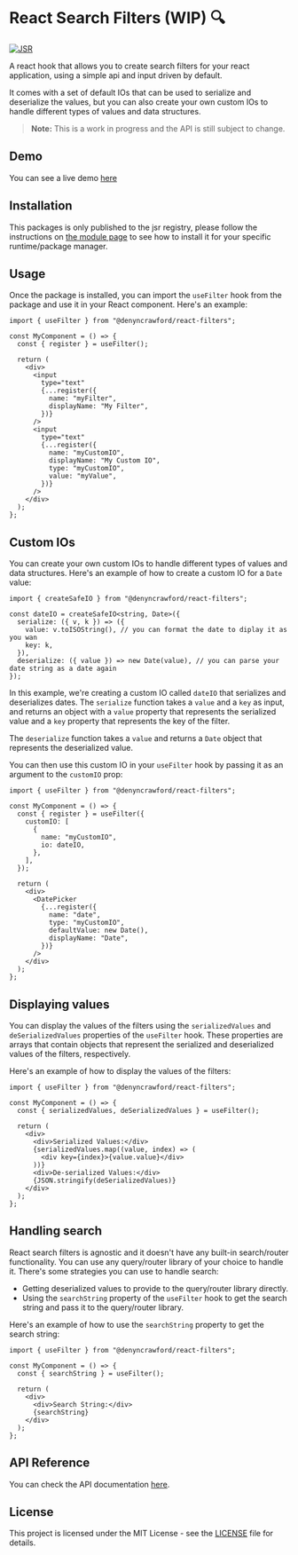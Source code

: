 # React Search Filters (WIP) 🔍

[![JSR](https://jsr.io/badges/@denyncrawford/react-filters)](https://jsr.io/@denyncrawford/react-filters)

A react hook that allows you to create search filters for your react application, using a simple api and input driven by default.

It comes with a set of default IOs that can be used to serialize and deserialize the values, but you can also create your own custom IOs to handle different types of values and data structures.

> **Note:** This is a work in progress and the API is still subject to change.

## Demo

You can see a live demo [here](https://react-filters.deno.dev)

## Installation

This packages is only published to the jsr registry, please follow the instructions on [the module page](https://jsr.io/@denyncrawford/react-filters) to see how to install it for your specific runtime/package manager.

## Usage

Once the package is installed, you can import the `useFilter` hook from the package and use it in your React component. Here's an example:

```tsx
import { useFilter } from "@denyncrawford/react-filters";

const MyComponent = () => {
  const { register } = useFilter();

  return (
    <div>
      <input
        type="text"
        {...register({
          name: "myFilter",
          displayName: "My Filter",
        })}
      />
      <input
        type="text"
        {...register({
          name: "myCustomIO",
          displayName: "My Custom IO",
          type: "myCustomIO",
          value: "myValue",
        })}
      />
    </div>
  );
};
```

## Custom IOs

You can create your own custom IOs to handle different types of values and data structures. Here's an example of how to create a custom IO for a `Date` value:

```tsx
import { createSafeIO } from "@denyncrawford/react-filters";

const dateIO = createSafeIO<string, Date>({
  serialize: ({ v, k }) => ({
    value: v.toISOString(), // you can format the date to diplay it as you wan
    key: k,
  }),
  deserialize: ({ value }) => new Date(value), // you can parse your date string as a date again
});
```

In this example, we're creating a custom IO called `dateIO` that serializes and deserializes dates. The `serialize` function takes a `value` and a `key` as input, and returns an object with a `value` property that represents the serialized value and a `key` property that represents the key of the filter.

The `deserialize` function takes a `value` and returns a `Date` object that represents the deserialized value.

You can then use this custom IO in your `useFilter` hook by passing it as an argument to the `customIO` prop:

```tsx
import { useFilter } from "@denyncrawford/react-filters";

const MyComponent = () => {
  const { register } = useFilter({
    customIO: [
      {
        name: "myCustomIO",
        io: dateIO,
      },
    ],
  });

  return (
    <div>
      <DatePicker
        {...register({
          name: "date",
          type: "myCustomIO",
          defaultValue: new Date(),
          displayName: "Date",
        })}
      />
    </div>
  );
};
```

## Displaying values

You can display the values of the filters using the `serializedValues` and `deSerializedValues` properties of the `useFilter` hook. These properties are arrays that contain objects that represent the serialized and deserialized values of the filters, respectively.

Here's an example of how to display the values of the filters:

```tsx
import { useFilter } from "@denyncrawford/react-filters";

const MyComponent = () => {
  const { serializedValues, deSerializedValues } = useFilter();

  return (
    <div>
      <div>Serialized Values:</div>
      {serializedValues.map((value, index) => (
        <div key={index}>{value.value}</div>
      ))}
      <div>De-serialized Values:</div>
      {JSON.stringify(deSerializedValues)}
    </div>
  );
};
```

## Handling search

React search filters is agnostic and it doesn't have any built-in search/router functionality. You can use any query/router library of your choice to handle it. There's some strategies you can use to handle search:

- Getting deserialized values to provide to the query/router library directly.
- Using the `searchString` property of the `useFilter` hook to get the search string and pass it to the query/router library.

Here's an example of how to use the `searchString` property to get the search string:

```tsx
import { useFilter } from "@denyncrawford/react-filters";

const MyComponent = () => {
  const { searchString } = useFilter();

  return (
    <div>
      <div>Search String:</div>
      {searchString}
    </div>
  );
};
```

## API Reference

You can check the API documentation [here](https://jsr.io/@denyncrawford/react-filters/doc).

## License

This project is licensed under the MIT License - see the [LICENSE](LICENSE) file for details.
